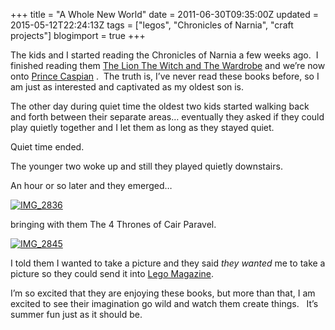 +++
title = "A Whole New World"
date = 2011-06-30T09:35:00Z
updated = 2015-05-12T22:24:13Z
tags = ["legos", "Chronicles of Narnia", "craft projects"]
blogimport = true 
+++

The kids and I started reading the Chronicles of Narnia a few weeks ago.&#160; I finished reading them 
[The Lion The Witch and The Wardrobe](http://www.amazon.com/Lion-Witch-Wardrobe-Chronicles-Narnia/dp/0060764899)
 and we’re now onto 
[Prince Caspian](http://www.amazon.com/Prince-Caspian-Movie-Chronicles-Narnia/dp/0061231134/ref=sr_1_1?s=books&amp;ie=UTF8&amp;qid=1309455085&amp;sr=1-1)
.&#160; The truth is, I’ve never read these books before, so I am just as interested and captivated as my oldest son is.&#160; 

The other day during quiet time the oldest two kids started walking back and forth between their separate areas… eventually they asked if they could play quietly together and I let them as long as they stayed quiet.&#160; 

Quiet time ended.

The younger two woke up and still they played quietly downstairs. 

An hour or so later and they emerged…

[![IMG_2836](https://latc.s3.amazonaws.com/wp-content/uploads/2011/06/IMG_2836.jpg "IMG_2836")](https://latc.s3.amazonaws.com/wp-content/uploads/2011/06/IMG_2836.jpg)

bringing with them The 4 Thrones of Cair Paravel.
 
[![IMG_2845](https://latc.s3.amazonaws.com/wp-content/uploads/2011/06/IMG_2845.jpg "IMG_2845")](https://latc.s3.amazonaws.com/wp-content/uploads/2011/06/IMG_2845.jpg)

I told them I wanted to take a picture and they said _they wanted_ me to take a picture so they could send it into [Lego Magazine](http://club1.lego.com/en-US/subscription/default.aspx?SkuId=9052b50e-271e-46d2-9abb-e1950f8cc438&amp;step=1&amp;CountryId=US).&#160; 

I’m so excited that they are enjoying these books, but more than that, I am excited to see their imagination go wild and watch them create things.&#160;&#160; It’s summer fun just as it should be.

